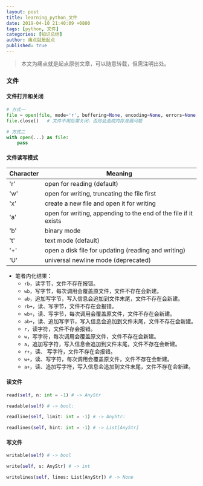 ```yaml
---
layout: post
title: learning_python_文件
date: 2019-04-10 21:40:09 +0800
tags: [python, 文件]
categories: [知识总结]
author: 痛点就是起点
published: true
---
```


> 本文为痛点就是起点原创文章，可以随意转载，但需注明出处。

### 文件
#### 文件打开和关闭
```python
# 方式一
file = open(file, mode='r', buffering=None, encoding=None, errors=None, newline=None, closefd=True)
file.close()   # 文件不用后需关闭，否则会造成内存泄漏问题

# 方式二
with open(...) as file:
    pass
```

#### 文件读写模式

| Character | Meaning |
| ------ | ------ |
| 'r' | open for reading (default) |
| 'w'  | open for writing, truncating the file first |
| 'x' | create a new file and open it for writing |
| 'a' | open for writing, appending to the end of the file if it exists |
| 'b' | binary mode |
| 't' | text mode (default) |
| '+' | open a disk file for updating (reading and writing) |
| 'U' | universal newline mode (deprecated) |

* 笔者内化结果：
    * `rb`，读字节，文件不存在报错。
    * `wb`，写字节，每次调用会覆盖原文件，文件不存在会新建。
    * `ab`，追加写字节，写入信息会追加到文件末尾，文件不存在会新建。
    * `rb+`，读、写字节，文件不存在会报错。
    * `wb+`，读、写字节，每次调用会覆盖原文件，文件不存在会新建。
    * `ab+`，读、追加写字节，写入信息会追加到文件末尾，文件不存在会新建。
    * `r`，读字符，文件不存会报错。
    * `w`，写字符，每次调用会覆盖原文件，文件不存在会新建。
    * `a`，追加写字符，写入信息会追加到文件末尾，文件不存在会新建。
    * `r+`，读、 写字符，文件不存在会报错。
    * `w+`，读、写字符，每次调用会覆盖原文件，文件不存在会新建。
    * `a+`，读、追加写字符，写入信息会追加到文件末尾，文件不存在会新建。

#### 读文件

```python
read(self, n: int = -1) # -> AnyStr

readable(self) # -> bool:

readline(self, limit: int = -1) # -> AnyStr:

readlines(self, hint: int = -1) # -> List[AnyStr]
```

#### 写文件

```python
writable(self) # -> bool

write(self, s: AnyStr) # -> int

writelines(self, lines: List[AnyStr]) # -> None
```